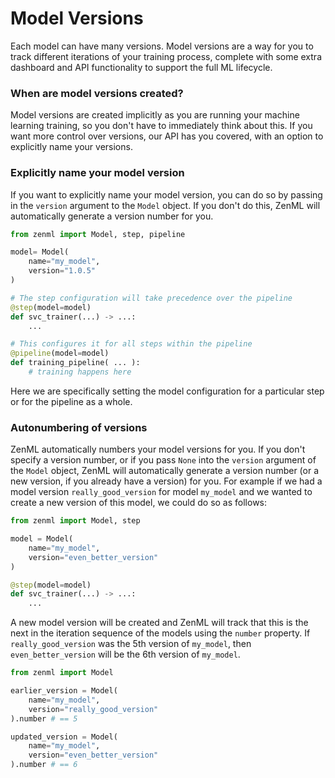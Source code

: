 # Model Versions

Each model can have many versions. Model versions are a way for you to track different iterations of your training process, complete with some extra dashboard and API functionality to support the full ML lifecycle.

### When are model versions created?

Model versions are created implicitly as you are running your machine learning training, so you don't have to immediately think about this. If you want more control over versions, our API has you covered, with an option to explicitly name your versions.

### Explicitly name your model version

If you want to explicitly name your model version, you can do so by passing in the `version` argument to the `Model` object. If you don't do this, ZenML will automatically generate a version number for you.

```python
from zenml import Model, step, pipeline

model= Model(
    name="my_model",
    version="1.0.5"
)

# The step configuration will take precedence over the pipeline
@step(model=model)
def svc_trainer(...) -> ...:
    ...

# This configures it for all steps within the pipeline
@pipeline(model=model)
def training_pipeline( ... ):
    # training happens here
```

Here we are specifically setting the model configuration for a particular step or for the pipeline as a whole.

### Autonumbering of versions

ZenML automatically numbers your model versions for you. If you don't specify a version number, or if you pass `None` into the `version` argument of the `Model` object, ZenML will automatically generate a version number (or a new version, if you already have a version) for you. For example if we had a model version `really_good_version` for model `my_model` and we wanted to create a new version of this model, we could do so as follows:

```python
from zenml import Model, step

model = Model(
    name="my_model",
    version="even_better_version"
)

@step(model=model)
def svc_trainer(...) -> ...:
    ...
```

A new model version will be created and ZenML will track that this is the next in the iteration sequence of the models using the `number` property. If `really_good_version` was the 5th version of `my_model`, then `even_better_version` will be the 6th version of `my_model`.

```python
from zenml import Model

earlier_version = Model(
    name="my_model",
    version="really_good_version"
).number # == 5

updated_version = Model(
    name="my_model",
    version="even_better_version"
).number # == 6
```
